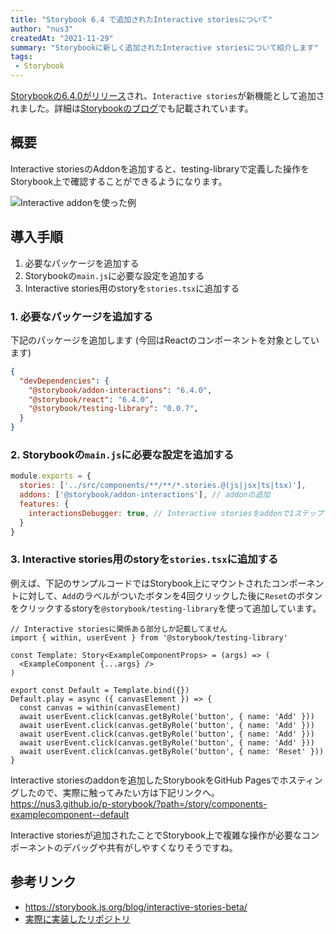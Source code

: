 ```yaml
---
title: "Storybook 6.4 で追加されたInteractive storiesについて"
author: "nus3"
createdAt: "2021-11-29"
summary: "Storybookに新しく追加されたInteractive storiesについて紹介します"
tags:
 - Storybook
---
```


[Storybookの6.4.0がリリース](https://github.com/storybookjs/storybook/releases/tag/v6.4.0)され、`Interactive stories`が新機能として追加されました。詳細は[Storybookのブログ](https://storybook.js.org/blog/interactive-stories-beta/)でも記載されています。

## 概要

Interactive storiesのAddonを追加すると、testing-libraryで定義した操作をStorybook上で確認することができるようになります。

![Interactive addonを使った例](/frontend-expert/image/storybook-interactive-stories/capture.gif)


## 導入手順

1. 必要なパッケージを追加する
2. Storybookの`main.js`に必要な設定を追加する
3. Interactive stories用のstoryを`stories.tsx`に追加する


### 1. 必要なパッケージを追加する

下記のパッケージを追加します
(今回はReactのコンポーネントを対象としています)

```json
{
  "devDependencies": {
    "@storybook/addon-interactions": "6.4.0",
    "@storybook/react": "6.4.0",
    "@storybook/testing-library": "0.0.7",
  }
}
```

### 2. Storybookの`main.js`に必要な設定を追加する

```js
module.exports = {
  stories: ['../src/components/**/**/*.stories.@(js|jsx|ts|tsx)'],
  addons: ['@storybook/addon-interactions'], // addonの追加
  features: {
    interactionsDebugger: true, // Interactive storiesをaddonで1ステップずつ確認できるようにするのに必要
  }
}
```

### 3. Interactive stories用のstoryを`stories.tsx`に追加する

例えば、下記のサンプルコードではStorybook上にマウントされたコンポーネントに対して、`Add`のラベルがついたボタンを4回クリックした後に`Reset`のボタンをクリックするstoryを`@storybook/testing-library`を使って追加しています。

```tsx
// Interactive storiesに関係ある部分しか記載してません
import { within, userEvent } from '@storybook/testing-library'

const Template: Story<ExampleComponentProps> = (args) => (
  <ExampleComponent {...args} />
)

export const Default = Template.bind({})
Default.play = async ({ canvasElement }) => {
  const canvas = within(canvasElement)
  await userEvent.click(canvas.getByRole('button', { name: 'Add' }))
  await userEvent.click(canvas.getByRole('button', { name: 'Add' }))
  await userEvent.click(canvas.getByRole('button', { name: 'Add' }))
  await userEvent.click(canvas.getByRole('button', { name: 'Add' }))
  await userEvent.click(canvas.getByRole('button', { name: 'Reset' }))
}
```

Interactive storiesのaddonを追加したStorybookをGitHub Pagesでホスティングしたので、実際に触ってみたい方は下記リンクへ。  
https://nus3.github.io/p-storybook/?path=/story/components-examplecomponent--default

Interactive storiesが追加されたことでStorybook上で複雑な操作が必要なコンポーネントのデバッグや共有がしやすくなりそうですね。

## 参考リンク

- https://storybook.js.org/blog/interactive-stories-beta/
- [実際に実装したリポジトリ](https://github.com/nus3/p-storybook)
